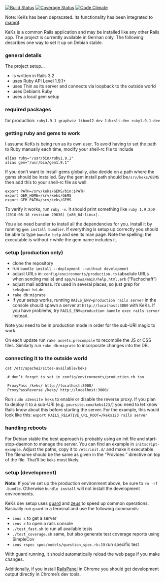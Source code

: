 [![Build Status](https://travis-ci.org/kekshd/keks.png?branch=master)](https://travis-ci.org/kekshd/keks)
[![Coverage Status](https://coveralls.io/repos/github/kekshd/keks/badge.svg?branch=master)](https://coveralls.io/github/kekshd/keks?branch=master)
[![Code Climate](https://codeclimate.com/github/kekshd/keks/badges/gpa.svg)](https://codeclimate.com/github/kekshd/keks)

Note: KeKs has been depracated. Its functionality has been integrated to [mampf](https://github.com/fosterfarrell9/mampf).  

KeKs is a common Rails application and may be installed like any other Rails app. The project is currently available in German only. The following describes one way to set it up on Debian stable.

### general details
The project setup…
- is written in Rails 3.2
- uses Ruby API Level 1.9.1+
- uses Thin as its server and connects via loopback to the outside world
- uses Debian’s Ruby
- uses a local gem setup


### required packages
for production: `ruby1.9.1 graphviz libxml2-dev libxslt-dev ruby1.9.1-dev`

### getting ruby and gems to work
I assume KeKs is being run as its own user. To avoid having to set the path to Ruby manually each time, modify your shell-rc file to include
```
alias ruby="/usr/bin/ruby1.9.1"
alias gem="/usr/bin/gem1.9.1"
```
If you don’t want to install gems globally, also decide on a path where the gems should be installed. Say the gem install path should be`/srv/keks/GEMS` then add this to your shell-rc file as well:
```
export PATH=/srv/keks/GEMS/bin:$PATH
export GEM_HOME=/srv/keks/GEMS
export GEM_PATH=/srv/keks/GEMS
```
To verify it works, run `ruby -v`. It should print something like `ruby 1.9.2p0 (2010-08-18 revision 29036) [x86_64-linux]`.

You also need bundler to install all the dependencies for you. Install it by running `gem install bundler`. If everything is setup up correctly you should be able to type `bundle help` and see its man page. Note the spelling: the executable is without `r` while the gem name includes it.


### setup (production only)
- clone the repository
- run `bundle install --deployment --without development`
- adjust URLs in: `config/environments/production.rb` (absolute URLs when sending mails) and `app/views/main/help.html.erb` (“Fachschaft”)
- adjust mail address. It’s used in several places, so just grep for `keks@uni-hd.de`.
- `rake db:migrate`
- If your setup works, running `RAILS_ENV=production rails server` in the console should spawn a server at `http://localhost:3000` with KeKs. If you have problems, try `RAILS_ENV=production bundle exec rails server` instead.

Note you need to be in production mode in order for the sub-URI magic to work.

On each update run `rake assets:precompile` to recompile the JS or CSS files. Similarly run `rake db:migrate` to incorporate changes into the DB.

### connecting it to the outside world
`cat /etc/apache2/sites-available/keks`
```
 # don’t forget to set in config/environments/production.rb too

 ProxyPass /keks/ http://localhost:3000/
 ProxyPassReverse /keks/ http://localhost:3000/
```

Run `sudo a2ensite keks` to enable or disable the reverse proxy. If you plan to deploy it to a sub-URI (e.g. `yoursite.com/keks123/`) you need to let know Rails know about this before starting the server. For the example, this would look like this: `export RAILS_RELATIVE_URL_ROOT=/keks123 rails server`


### handling reboots

For Debian stable the best approach is probably using an init file and start-stop-daemon to manage the server. You can find an example in `initscript-example`. Adjust the paths, copy it to `/etc/init.d/` and make it executable. The filename should be the same as given in the “Provides:” directive on top of the file. That’ll be `keks` most likely.


### setup (development)

**Note:** If you’ve set up the production environment above, be sure to `rm -rf .bundle`. Otherwise `bundle install` will not install the development environments.

KeKs dev setup uses [guard](https://github.com/guard/guard) and [zeus](https://github.com/burke/zeus) to speed up common operations. Basically run `guard` in a terminal and use the following commands:
- `zeus s` to get a server
- `zeus c` to open a rails console
- `./test_fast.sh` to run all available tests
- `./test_coverage.sh` same, but also generate test coverage reports using SimpleCov
- `zeus rspec spec/models/question_spec.rb:19` run specific test

With guard running, it should automatically reload the web page if you make changes.

Additionally, if you install [RailsPanel](https://chrome.google.com/webstore/detail/railspanel/gjpfobpafnhjhbajcjgccbbdofdckggg) in Chrome you should get development output directly in Chrome’s dev tools.
